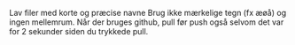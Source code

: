 Lav filer med korte og præcise navne
Brug ikke mærkelige tegn (fx æøå) og ingen mellemrum.
Når der bruges github, pull før push også selvom det var for 2 sekunder siden du trykkede pull.
